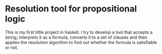 Resolution tool for propositional logic
=======================================

This is my first little project in haskell. I try to develop a tool that accepts a string, interprets it as a formula, converts it to a set of clauses and then applies the resolution algorithm to find out whether the formula is satisfiable or not.


